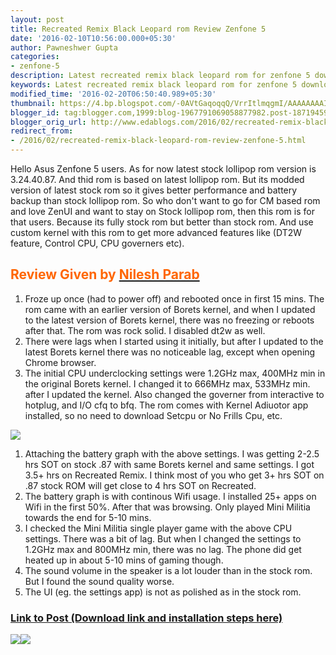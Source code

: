 ```yaml
---
layout: post
title: Recreated Remix Black Leopard rom Review Zenfone 5
date: '2016-02-10T10:56:00.000+05:30'
author: Pawneshwer Gupta
categories:
- zenfone-5
description: Latest recreated remix black leopard rom for zenfone 5 download,recreated remix black leopard rom for zenfone 5,zenfone 5 custom rom,review
keywords: Latest recreated remix black leopard rom for zenfone 5 download,recreated remix black leopard rom for zenfone 5,zenfone 5 custom rom,review
modified_time: '2016-02-20T06:50:40.989+05:30'
thumbnail: https://4.bp.blogspot.com/-0AVtGaqoqqQ/VrrItlmqgmI/AAAAAAAAIP0/JAELd4PRnPg/s72-c/11222201_10207927674376921_6080005036448931266_o%2Bcopy.jpg
blogger_id: tag:blogger.com,1999:blog-1967791069058877982.post-1871945909068843799
blogger_orig_url: http://www.edablogs.com/2016/02/recreated-remix-black-leopard-rom-review-zenfone-5.html
redirect_from:
- /2016/02/recreated-remix-black-leopard-rom-review-zenfone-5.html
---
```


Hello Asus Zenfone 5 users. As for now latest stock lollipop rom version is <span id="mainzone_Download2_Repeater2_Repeater3_0_fileunit1_0_span_description_0">3.24.40.87</span>. And thid rom is based on latest lollipop rom. But its modded version of latest stock rom so it gives better performance and battery backup than stock lollipop rom. So who don't want to go for CM based rom and love ZenUI and want to stay on Stock lollipop rom, then this rom is for that users. Because its fully stock rom but better than stock rom. And use custom kernel with this rom to get more advanced features like (DT2W feature, Control CPU, CPU governers etc).

## <span style="color: #ff6600;">Review Given by [<span style="color: #ff6600;">Nilesh Parab</span>](https://www.facebook.com/nparab "Recreated Remix Black Leopard rom review")</span>

1.  Froze up once (had to power off) and rebooted once in first 15 mins. The rom came with an earlier version of Borets kernel, and when I updated to the latest version of Borets kernel, there was no freezing or reboots after that. The rom was rock solid. I disabled dt2w as well.
2.  There were lags when I started using it initially, but after I updated to the latest Borets kernel there was no noticea<span class="text_exposed_show">ble lag, except when opening Chrome browser.</span>
3.  The initial CPU underclocking settings were 1.2GHz max, 400MHz min in the original Borets kernel. I changed it to 666MHz max, 533MHz min. after I updated the kernel. Also changed the governer from interactive to hotplug, and I/O cfq to bfq. The rom comes with Kernel Adiuotor app installed, so no need to download Setcpu or No Frills Cpu, etc.

[![](https://2.bp.blogspot.com/-6fFtWB-5Aes/VrrIt-WdVjI/AAAAAAAAIP4/y4j3dNdK9AM/s1600/rr%2Bcopy.jpg)](https://2.bp.blogspot.com/-6fFtWB-5Aes/VrrIt-WdVjI/AAAAAAAAIP4/y4j3dNdK9AM/s1600/rr%2Bcopy.jpg)

1.  Attaching the battery graph with the above settings. I was getting 2-2.5 hrs SOT on stock .87 with same Borets kernel and same settings. I got 3.5+ hrs on Recreated Remix. I think most of you who get 3+ hrs SOT on .87 stock ROM will get close to 4 hrs SOT on Recreated.
2.  The battery graph is with continous Wifi usage. I installed 25+ apps on Wifi in the first 50%. After that was browsing. Only played Mini Militia towards the end for 5-10 mins.
3.  I checked the Mini Militia single player game with the above CPU settings. There was a bit of lag. But when I changed the settings to 1.2GHz max and 800MHz min, there was no lag. The phone did get heated up in about 5-10 mins of gaming though.
4.  The sound volume in the speaker is a lot louder than in the stock rom. But I found the sound quality worse.
5.  The UI (eg. the settings app) is not as polished as in the stock rom.

### [Link to Post (Download link and installation steps here)](http://forum.xda-developers.com/zenfone-5/orig-development/asus-5-0-2-recreated-remix-metamorfose-t3288097 "Recreated Remix Black Leopard rom")

[![](https://4.bp.blogspot.com/-0AVtGaqoqqQ/VrrItlmqgmI/AAAAAAAAIP0/JAELd4PRnPg/s320/11222201_10207927674376921_6080005036448931266_o%2Bcopy.jpg)](https://4.bp.blogspot.com/-0AVtGaqoqqQ/VrrItlmqgmI/AAAAAAAAIP0/JAELd4PRnPg/s1600/11222201_10207927674376921_6080005036448931266_o%2Bcopy.jpg)[![](https://3.bp.blogspot.com/-kkUIsHVHtl4/VrrIsBMYkWI/AAAAAAAAIPs/52SQaGbeGd8/s320/12640297_10207927674296919_1943772915812639916_o%2Bcopy.jpg)](https://3.bp.blogspot.com/-kkUIsHVHtl4/VrrIsBMYkWI/AAAAAAAAIPs/52SQaGbeGd8/s1600/12640297_10207927674296919_1943772915812639916_o%2Bcopy.jpg)